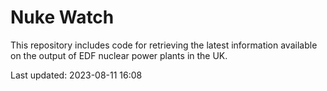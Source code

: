 # Nuke Watch

This repository includes code for retrieving the latest information available on the output of EDF nuclear power plants in the UK.

Last updated: 2023-08-11 16:08